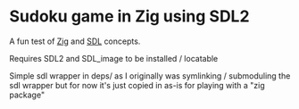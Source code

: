 Sudoku game in Zig using SDL2
==============

A fun test of [Zig](https://github.com/ziglang/zig) and [SDL](https://www.libsdl.org/) concepts.

Requires SDL2 and SDL\_image to be installed / locatable

Simple sdl wrapper in deps/ as I originally was symlinking / submoduling the sdl wrapper but for now it's just copied in as-is for playing with a "zig package"
